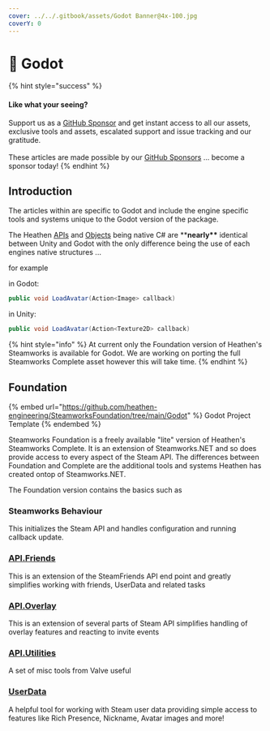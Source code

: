 ```yaml
---
cover: ../../.gitbook/assets/Godot Banner@4x-100.jpg
coverY: 0
---
```


# 🚧 Godot

{% hint style="success" %}
#### Like what your seeing?

Support us as a [GitHub Sponsor](../../become-a-sponsor/) and get instant access to all our assets, exclusive tools and assets, escalated support and issue tracking and our gratitude.\
\
These articles are made possible by our [GitHub Sponsors](../../become-a-sponsor/) ... become a sponsor today!
{% endhint %}

## Introduction

The articles within are specific to Godot and include the engine specific tools and systems unique to the Godot version of the package.&#x20;

The Heathen [APIs](../unity/api/) and [Objects](../unity/objects/) being native C# are \*\***nearly\*\*** identical between Unity and Godot with the only difference being the use of each engines native structures ...&#x20;

for example&#x20;

in Godot:

```csharp
public void LoadAvatar(Action<Image> callback)
```

in Unity:

```csharp
public void LoadAvatar(Action<Texture2D> callback)
```

{% hint style="info" %}
At current only the Foundation version of Heathen's Steamworks is available for Godot. We are working on porting the full Steamworks Complete asset however this will take time.
{% endhint %}

## Foundation

{% embed url="https://github.com/heathen-engineering/SteamworksFoundation/tree/main/Godot" %}
Godot Project Template
{% endembed %}

Steamworks Foundation is a freely available "lite" version of Heathen's Steamworks Complete. It is an extension of Steamworks.NET and so does provide access to every aspect of the Steam API. The differences between Foundation and Complete are the additional tools and systems Heathen has created ontop of Steamworks.NET.

The Foundation version contains the basics such as

### Steamworks Behaviour

This initializes the Steam API and handles configuration and running callback update.

### [API.Friends](../unity/api/friends.client.md)

This is an extension of the SteamFriends API end point and greatly simplifies working with friends, UserData and related tasks

### [API.Overlay](../unity/api/overlay.client.md)

This is an extension of several parts of Steam API simplifies handling of overlay features and reacting to invite events

### [API.Utilities](../unity/api/utilities.client.md)

A set of misc tools from Valve useful&#x20;

### [UserData](../unity/sample-scenes/user-data.md)

A helpful tool for working with Steam user data providing simple access to features like Rich Presence, Nickname, Avatar images and more!
